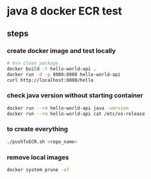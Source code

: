# java 8 docker ECR test

## steps

### create docker image and test locally
```sh
# mvn clean package
docker build -t hello-world-api .
docker run -d -p 8080:8080 hello-world-api
curl http://localhost:8080/hello
```

### check java version without starting container
```sh
docker run --rm hello-world-api java -version
docker run --rm hello-world-api cat /etc/os-release
```

### to create everything
```sh
./pushToECR.sh <repo_name>
```

### remove local images
```sh
docker system prune -af
```

